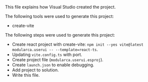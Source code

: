 This file explains how Visual Studio created the project.

The following tools were used to generate this project:
- create-vite

The following steps were used to generate this project:
- Create react project with create-vite: `npm init --yes vite@latest modularca.userui -- --template=react-ts`.
- Updating `vite.config.ts` with port.
- Create project file (`modularca.userui.esproj`).
- Create `launch.json` to enable debugging.
- Add project to solution.
- Write this file.
